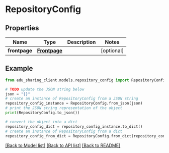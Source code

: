 # RepositoryConfig


## Properties

Name | Type | Description | Notes
------------ | ------------- | ------------- | -------------
**frontpage** | [**Frontpage**](Frontpage.md) |  | [optional] 

## Example

```python
from edu_sharing_client.models.repository_config import RepositoryConfig

# TODO update the JSON string below
json = "{}"
# create an instance of RepositoryConfig from a JSON string
repository_config_instance = RepositoryConfig.from_json(json)
# print the JSON string representation of the object
print(RepositoryConfig.to_json())

# convert the object into a dict
repository_config_dict = repository_config_instance.to_dict()
# create an instance of RepositoryConfig from a dict
repository_config_from_dict = RepositoryConfig.from_dict(repository_config_dict)
```
[[Back to Model list]](../README.md#documentation-for-models) [[Back to API list]](../README.md#documentation-for-api-endpoints) [[Back to README]](../README.md)



